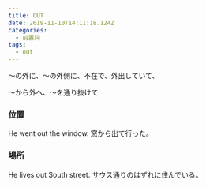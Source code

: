 ```yaml
---
title: OUT
date: 2019-11-10T14:11:18.124Z
categories:
  - 前置詞
tags:
  - out
---
```

～の外に、～の外側に、不在で、外出していて、
 
～から外へ、～を通り抜けて
 

### 位置
 

He went out the window.  窓から出て行った。
 

### 場所
 

He lives out South street.  サウス通りのはずれに住んでいる。
 


